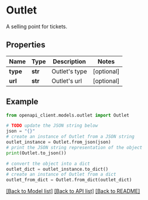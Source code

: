 # Outlet

A selling point for tickets.

## Properties

Name | Type | Description | Notes
------------ | ------------- | ------------- | -------------
**type** | **str** | Outlet&#39;s type | [optional] 
**url** | **str** | Outlet&#39;s url | [optional] 

## Example

```python
from openapi_client.models.outlet import Outlet

# TODO update the JSON string below
json = "{}"
# create an instance of Outlet from a JSON string
outlet_instance = Outlet.from_json(json)
# print the JSON string representation of the object
print(Outlet.to_json())

# convert the object into a dict
outlet_dict = outlet_instance.to_dict()
# create an instance of Outlet from a dict
outlet_from_dict = Outlet.from_dict(outlet_dict)
```
[[Back to Model list]](../README.md#documentation-for-models) [[Back to API list]](../README.md#documentation-for-api-endpoints) [[Back to README]](../README.md)


